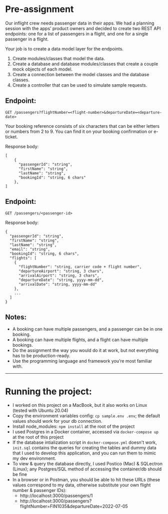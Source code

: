 # Pre-assignment
Our inflight crew needs passenger data in their apps. We had a planning session with the apps’ product owners and decided to create two REST API endpoints: one for a list of passengers in a flight, and one for a single passenger in a flight.

Your job is to create a data model layer for the endpoints.
1. Create modules/classes that model the data.
2. Create a database and database modules/classes that create a couple mock objects of each model. 
3. Create a connection between the model classes and the database classes.
4. Create a controller that can be used to simulate sample requests.

## Endpoint:

`GET /passengers?flightNumber=<flight-number>&departureDate=<departure-date>`

Your booking reference consists of six characters that can be either letters or numbers from 2 to 9. You can find it on your booking confirmation or e-ticket.

Response body:
```
[ 
	{
	  "passengerId": "string",
	  "firstName": "string",
	  "lastName": "string",
	  "bookingId": "string, 6 chars"
	},
]
```
## Endpoint:

`GET /passengers/<passenger-id>`

Response body:
```
{
  "passengerId": "string",
  "firstName": "string",
  "lastName": "string",
  "email": "string",
  "bookingId": "string, 6 chars",
  "flights": [
    {
      "flightNumber": "string, carrier code + flight number", 
      "departureAirport": "string, 3 chars", 
      "arrivalAirport": "string, 3 chars",
      "departureDate": "string, yyyy-mm-dd",
      "arrivalDate": "string, yyyy-mm-dd"
    },
    ... 
  ]
}
```
## Notes:
- A booking can have multiple passengers, and a passenger can be in one booking.
- A booking can have multiple flights, and a flight can have multiple bookings.
- Do the assignment the way you would do it at work, but not everything has to be production-ready.
- Use the programming language and framework you’re most familiar with.

---

# Running the project:
- I worked on this project on a MacBook, but it also works on Linux (tested with Ubuntu 20.04)
- Copy the environment variables config: `cp sample.env .env`; the default values should work for your db connection.
- Install node_modules: `npm install` at the root of the project
- I used Postgres in a Docker container, accessed via `docker-compose up` at the root of this project
- If the database intialization script in `docker-compose.yml` doesn't work, `init.sql` contains the queries for creating the tables and dummy data that I used to develop this application, and you can run them to mimic my dev environment.
- To view & query the database directly, I used Postico (Mac) & SQLectron (Linux); any Postgres/SQL method of accessing the container/db should be fine
- In a browser or in Postman, you should be able to hit these URLs (these values correspond to my data, otherwise substitute your own flight number & passenger IDs):
  - http://localhost:3000/passengers/1
  - http://localhost:3000/passengers?flightNumber=FIN1035&departureDate=2022-07-05
